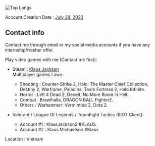 ![Top Langs](https://github-readme-stats.vercel.app/api/top-langs/?username=KlausJackson&theme=dark) <br>

Account Creation Date : [July 28, 2023](https://github.com/KlausJackson?tab=overview&from=2023-07-01&to=2023-07-31) <br>

## Contact info

Contact me through email or my social media accounts if you have any internship/fresher offer. <br>

Play video games with me (Contact me first): <br>

- Steam : [Klaus Jackson](https://steamcommunity.com/id/KlausJackson/) <br>
  Multiplayer games I own: <br>
  * Shooting : Counter-Strike 2, Halo: The Master Chief Collection, Destiny 2, Warframe, Paladins, Team Fortress 2, Halo Infinite. <br>
  * Horror : Left 4 Dead 2, Deceit, No More Room in Hell. <br>
  * Combat : Brawlhalla, DRAGON BALL FighterZ. <br> 
  * Others : Warhammer: Vermintide 2, Dota 2. <br>
    
- Valorant / League Of Legends / TeamFight Tactics (RIOT Client): <br>
  * Account #1 : KlausJackson2 #KLAUS  <br>
  * Account #2 : Klaus Michaelson #Klaus <br>
  
Location : Vietnam <br>
